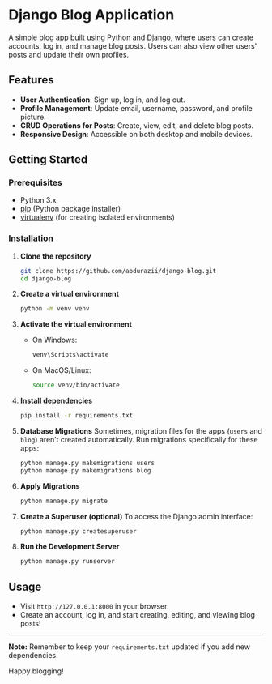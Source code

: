 # Django Blog Application

A simple blog app built using Python and Django, where users can create accounts, log in, and manage blog posts. Users can also view other users' posts and update their own profiles.

## Features
- **User Authentication**: Sign up, log in, and log out.
- **Profile Management**: Update email, username, password, and profile picture.
- **CRUD Operations for Posts**: Create, view, edit, and delete blog posts.
- **Responsive Design**: Accessible on both desktop and mobile devices.

## Getting Started

### Prerequisites
- Python 3.x
- [pip](https://pip.pypa.io/en/stable/installation/) (Python package installer)
- [virtualenv](https://virtualenv.pypa.io/en/latest/) (for creating isolated environments)

### Installation

1. **Clone the repository**
    ```bash
    git clone https://github.com/abdurazii/django-blog.git
    cd django-blog
    ```

2. **Create a virtual environment**
    ```bash
    python -m venv venv
    ```

3. **Activate the virtual environment**
   - On Windows:
     ```bash
     venv\Scripts\activate
     ```
   - On MacOS/Linux:
     ```bash
     source venv/bin/activate
     ```

4. **Install dependencies**
    ```bash
    pip install -r requirements.txt
    ```

5. **Database Migrations**
   Sometimes, migration files for the apps (`users` and `blog`) aren’t created automatically. Run migrations specifically for these apps:

    ```bash
    python manage.py makemigrations users
    python manage.py makemigrations blog
    ```

6. **Apply Migrations**
    ```bash
    python manage.py migrate
    ```

7. **Create a Superuser (optional)**
   To access the Django admin interface:
    ```bash
    python manage.py createsuperuser
    ```

8. **Run the Development Server**
    ```bash
    python manage.py runserver
    ```

## Usage
- Visit `http://127.0.0.1:8000` in your browser.
- Create an account, log in, and start creating, editing, and viewing blog posts!



---

**Note:** Remember to keep your `requirements.txt` updated if you add new dependencies.

Happy blogging!
